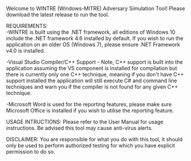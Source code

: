 Welcome to WINTRE (Windows-MITRE) Adversary Simulation Tool! Please download the latest release to run the tool.

REQUIREMENTS:
<br>-WINTRE is built using the .NET framework, all editions of Windows 10 include the .NET framework 4.6 installed by default. If you wish to run the application on an older OS (Windows 7), 
please ensure .NET Framework v4.0 is installed.

-Visual Studio Compiler/C++ Support - Note, C++ support is built into the application assuming the VS component is installed for compilation but there is 
currently only one C++ technique, meaning if you don't have C++ support installed the application will still execute C# and command line techniques and warn you if the compiler is not
found for any given C++ technique.

-Microsoft Word is used for the reporting features, please make sure Microsoft Office is installed if you wish to utilise the reporting feature.

USAGE INTRUCTIONS:
Please refer to the User Manual for usage instructions. Be advised this tool may cause anti-virus alerts.

DISCLAIMER:
You are responsible for what you do with this tool, it should only be used to perform authorized testing for which you have explicit permission to do so.
